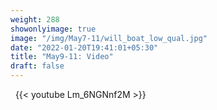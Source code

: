 ```yaml
---
weight: 288
showonlyimage: true
image: "/img/May7-11/will_boat_low_qual.jpg"
date: "2022-01-20T19:41:01+05:30"
title: "May9-11: Video"
draft: false
---
```


&nbsp;
{{< youtube Lm_6NGNnf2M >}}
&nbsp;
